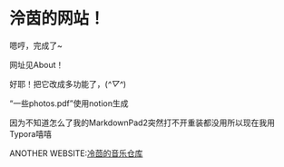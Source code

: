 # 泠茵的网站！


嗯哼，完成了~

网址见About！

好耶！把它改成多功能了，(*^▽^*)

“一些photos.pdf”使用notion生成

因为不知道怎么了我的MarkdownPad2突然打不开重装都没用所以现在我用Typora嘻嘻

ANOTHER WEBSITE:[冷茴的音乐仓库](https://lenghuiabc.github.io/)
